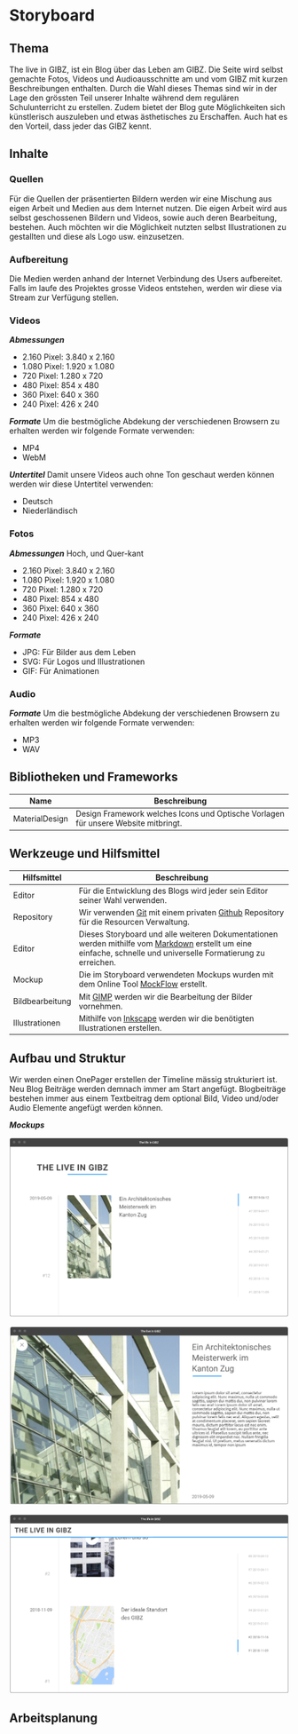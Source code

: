 Storyboard
==========

Thema
-----
The live in GIBZ, ist ein Blog über das Leben am GIBZ. Die Seite wird selbst gemachte Fotos, Videos und Audioausschnitte am und vom GIBZ mit kurzen Beschreibungen enthalten.
Durch die Wahl dieses Themas sind wir in der Lage den grössten Teil unserer Inhalte während dem regulären Schulunterricht zu erstellen. Zudem bietet der Blog gute Möglichkeiten sich künstlerisch auszuleben und etwas ästhetisches zu Erschaffen. Auch hat es den Vorteil, dass jeder das GIBZ kennt.

Inhalte
-------
### Quellen
Für die Quellen der präsentierten Bildern werden wir eine Mischung aus eigen Arbeit und Medien aus dem Internet nutzen. Die eigen Arbeit wird aus selbst geschossenen Bildern und Videos, sowie auch deren Bearbeitung, bestehen.
Auch möchten wir die Möglichkeit nutzten selbst Illustrationen zu gestallten und diese als Logo usw. einzusetzen.

### Aufbereitung
Die Medien werden anhand der Internet Verbindung des Users aufbereitet. Falls im laufe des Projektes grosse Videos entstehen, werden wir diese via Stream zur Verfügung stellen.

### Videos
***Abmessungen***
- 2.160 Pixel: 3.840 x 2.160
- 1.080 Pixel: 1.920 x 1.080
- 720 Pixel: 1.280 x 720
- 480 Pixel: 854 x 480
- 360 Pixel: 640 x 360
- 240 Pixel: 426 x 240

***Formate***
Um die bestmögliche Abdekung der verschiedenen Browsern zu erhalten werden wir folgende Formate verwenden:
- MP4
- WebM

***Untertitel***
Damit unsere Videos auch ohne Ton geschaut werden können werden wir diese Untertitel verwenden:
- Deutsch
- Niederländisch

### Fotos
***Abmessungen***
Hoch, und Quer-kant
- 2.160 Pixel: 3.840 x 2.160
- 1.080 Pixel: 1.920 x 1.080
- 720 Pixel: 1.280 x 720
- 480 Pixel: 854 x 480
- 360 Pixel: 640 x 360
- 240 Pixel: 426 x 240

***Formate***
- JPG: Für Bilder aus dem Leben
- SVG: Für Logos und Illustrationen
- GIF: Für Animationen

### Audio
***Formate***
Um die bestmögliche Abdekung der verschiedenen Browsern zu erhalten werden wir folgende Formate verwenden:
- MP3
- WAV

Bibliotheken und Frameworks
---------------------------
| Name            | Beschreibung                                                                                                       |
| ----------------| ------------------------------------------------------------------------------------------------------------------ |
| MaterialDesign  | Design Framework welches Icons und Optische Vorlagen für unsere Website mitbringt.                                 |

Werkzeuge und Hilfsmittel
-------------------------

| Hilfsmittel     | Beschreibung                                                                                                       |
| ----------------| ------------------------------------------------------------------------------------------------------------------ |
| Editor          | Für die Entwicklung des Blogs wird jeder sein Editor seiner Wahl verwenden.                                        |
| Repository      | Wir verwenden [Git](https://git-scm.com/) mit einem privaten [Github](https://github.com) Repository für die Resourcen Verwaltung.                                                                                                                  |
| Editor          | Dieses Storyboard und alle weiteren Dokumentationen werden mithilfe vom [Markdown](https://en.wikipedia.org/wiki/Markdown) erstellt um eine einfache, schnelle und universelle Formatierung zu erreichen.                |
| Mockup          | Die im Storyboard verwendeten Mockups wurden mit dem Online Tool [MockFlow](https://mockflow.com/) erstellt.       |
| Bildbearbeitung | Mit [GIMP](https://www.gimp.org/) werden wir die Bearbeitung der Bilder vornehmen.                                 |
| Illustrationen  | Mithilfe von [Inkscape](https://inkscape.org/) werden wir die benötigten Illustrationen erstellen.                 |


Aufbau und Struktur
-------------------
Wir werden einen OnePager erstellen der Timeline mässig strukturiert ist. Neu Blog Beiträge werden demnach immer am Start angefügt. Blogbeiträge bestehen immer aus einem Textbeitrag dem optional Bild, Video und/oder Audio Elemente angefügt werden können. 

***Mockups***

![Mainsite](main.PNG)

![Mainsite](focus.PNG)

![Mainsite](main_scroll.PNG)

Arbeitsplanung
--------------
